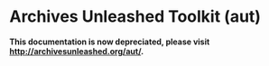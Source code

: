 # Archives Unleashed Toolkit (aut)

**This documentation is now depreciated, please visit <http://archivesunleashed.org/aut/>.**
